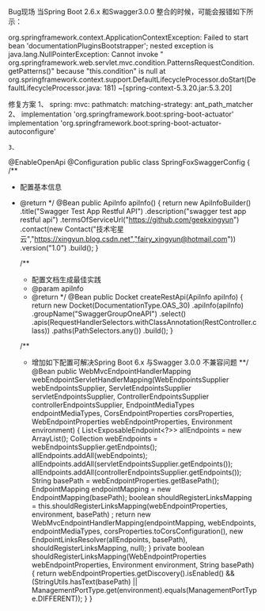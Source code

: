 Bug现场
当Spring Boot 2.6.x 和Swagger3.0.0 整合的时候，可能会报错如下所示：

org.springframework.context.ApplicationContextException: Failed to start bean 'documentationPluginsBootstrapper'; nested
exception is java.lang.NullPointerException: Cannot invoke "
org.springframework.web.servlet.mvc.condition.PatternsRequestCondition.getPatterns()" because "this.condition" is null
at org.springframework.context.support.DefaultLifecycleProcessor.doStart(DefaultLifecycleProcessor.java:
181) ~[spring-context-5.3.20.jar:5.3.20]

修复方案
1、
spring:
mvc:
pathmatch:
matching-strategy: ant_path_matcher
2、
implementation 'org.springframework.boot:spring-boot-actuator'
implementation 'org.springframework.boot:spring-boot-actuator-autoconfigure'

    3、

@EnableOpenApi
@Configuration
public class SpringFoxSwaggerConfig {
/**

* 配置基本信息
* @return
  */
  @Bean
  public ApiInfo apiInfo() {
  return new ApiInfoBuilder()
  .title("Swagger Test App Restful API")
  .description("swagger test app restful api")
  .termsOfServiceUrl("https://github.com/geekxingyun")
  .contact(new Contact("技术宅星云","https://xingyun.blog.csdn.net","fairy_xingyun@hotmail.com"))
  .version("1.0")
  .build();
  }

  /**
    * 配置文档生成最佳实践
    * @param apiInfo
    * @return
      */
      @Bean
      public Docket createRestApi(ApiInfo apiInfo) {
      return new Docket(DocumentationType.OAS_30)
      .apiInfo(apiInfo)
      .groupName("SwaggerGroupOneAPI")
      .select()
      .apis(RequestHandlerSelectors.withClassAnnotation(RestController.class))
      .paths(PathSelectors.any())
      .build();
      }

  /**
    * 增加如下配置可解决Spring Boot 6.x 与Swagger 3.0.0 不兼容问题
      **/
      @Bean
      public WebMvcEndpointHandlerMapping webEndpointServletHandlerMapping(WebEndpointsSupplier webEndpointsSupplier,
      ServletEndpointsSupplier servletEndpointsSupplier, ControllerEndpointsSupplier controllerEndpointsSupplier,
      EndpointMediaTypes endpointMediaTypes, CorsEndpointProperties corsProperties, WebEndpointProperties
      webEndpointProperties, Environment environment) {
      List<ExposableEndpoint<?>> allEndpoints = new ArrayList();
      Collection<ExposableWebEndpoint> webEndpoints = webEndpointsSupplier.getEndpoints();
      allEndpoints.addAll(webEndpoints);
      allEndpoints.addAll(servletEndpointsSupplier.getEndpoints());
      allEndpoints.addAll(controllerEndpointsSupplier.getEndpoints());
      String basePath = webEndpointProperties.getBasePath();
      EndpointMapping endpointMapping = new EndpointMapping(basePath);
      boolean shouldRegisterLinksMapping = this.shouldRegisterLinksMapping(webEndpointProperties, environment, basePath)
      ;
      return new WebMvcEndpointHandlerMapping(endpointMapping, webEndpoints, endpointMediaTypes,
      corsProperties.toCorsConfiguration(), new EndpointLinksResolver(allEndpoints, basePath),
      shouldRegisterLinksMapping, null);
      }
      private boolean shouldRegisterLinksMapping(WebEndpointProperties webEndpointProperties, Environment environment,
      String basePath) {
      return webEndpointProperties.getDiscovery().isEnabled() && (StringUtils.hasText(basePath) ||
      ManagementPortType.get(environment).equals(ManagementPortType.DIFFERENT));
      }
      }
